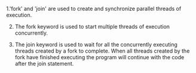    1.'fork' and 'join' are used to create and synchronize parallel threads of execution.

2. The fork keyword is used to start multiple threads of execution concurrently.
   
3. The join keyword is used to wait for all the concurrently executing threads created by a fork to complete. When all threads created by the fork have finished executing the program will continue with the code after the join statement.
